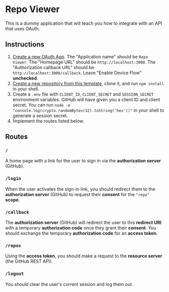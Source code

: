 # Repo Viewer

This is a dummy application that will teach you how to integrate with an API that uses OAuth.

## Instructions

1. [Create a new OAuth App](https://docs.github.com/en/developers/apps/building-oauth-apps/creating-an-oauth-app). The "Application name" should be `Repo Viewer`. The "Homepage URL" should be `http://localhost:3000`. The "Authorization callback URL" should be `http://localhost:3000/callback`. Leave "Enable Device Flow" **unchecked**.
2. [Create a new repository from this template](https://github.com/MultiverseLearningProducts/repo-viewer-template/generate), clone it, and run `npm install` in your shell.
3. Create a `.env` file with `CLIENT_ID`, `CLIENT_SECRET` and `SESSION_SECRET` environment variables. GitHub will have given you a client ID and client secret. You can run `node -e "console.log(crypto.randomBytes(32).toString('hex'))"` in your shell to generate a session secret.
4. Implement the routes listed below.

## Routes

### `/`

A home page with a link for the user to sign in via the <b>authorization server</b> (GitHub).

### `/login`

When the user activates the sign-in link, you should redirect them to the <b>authorization server</b> (GitHub) to request their <b>consent</b> for the `"repo"` <b>scope</b>.

### `/callback`

The <b>authorization server</b> (GitHub) will redirect the user to this <b>redirect URI</b> with a temporary <b>authorization code</b> once they grant their <b>consent</b>. You should exchange the temporary <b>authorization code</b> for an <b>access token</b>.

### `/repos`

Using the <b>access token</b>, you should make a request to the <b>resource server</b> (the GitHub REST API).

### `/logout`

You should clear the user's current session and log them out.
